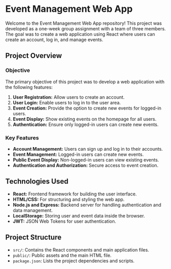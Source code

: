 # Event Management Web App

Welcome to the Event Management Web App repository! This project was developed as a one-week group assignment with a team of three members. The goal was to create a web application using React where users can create an account, log in, and manage events.

## Project Overview

### Objective
The primary objective of this project was to develop a web application with the following features:
1. **User Registration:** Allow users to create an account.
2. **User Login:** Enable users to log in to the user area.
3. **Event Creation:** Provide the option to create new events for logged-in users.
4. **Event Display:** Show existing events on the homepage for all users.
5. **Authentication:** Ensure only logged-in users can create new events.

### Key Features
- **Account Management:** Users can sign up and log in to their accounts.
- **Event Management:** Logged-in users can create new events.
- **Public Event Display:** Non-logged-in users can view existing events.
- **Authentication and Authorization:** Secure access to event creation.

## Technologies Used
- **React:** Frontend framework for building the user interface.
- **HTML/CSS:** For structuring and styling the web app.
- **Node.js and Express:** Backend server for handling authentication and data management.
- **LocalStorage:** Storing user and event data inside the browser.
- **JWT:** JSON Web Tokens for user authentication.

## Project Structure
- `src/`: Contains the React components and main application files.
- `public/`: Public assets and the main HTML file.
- `package.json`: Lists the project dependencies and scripts.

